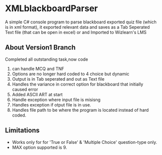 # XMLblackboardParser
A simple C# console program to parse blackboard exported quiz file (which is in xml format), it exported relevant data and saves as a Tab Seperated Text file (that can be open in excel) or and Imported to Wizlearn's LMS

## About Version1  Branch
Completed all outstanding task,now code
1. can handle MCQ and TNF
2. Options are no longer hard coded to 4 choice but dynamic
3. Output is in Tab seperated and out as Text file
4. Handles the variance in correct option for blackboard that initially caused error
5. Added ASCII ART at start
6. Handle exception where input file is misisng
7. Handles exception if otput file is in use.
8. Handles file path to be where the program is located instead of hard coded.

## Limitations
* Works only for for 'True or False' & 'Multiple Choice' question-type only.
* MAX option supported is 9. 

